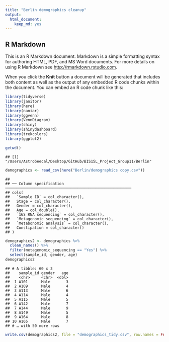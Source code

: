 ```yaml
---
title: "Berlin demographics cleanup"
output: 
  html_document: 
    keep_md: yes
---
```




## R Markdown

This is an R Markdown document. Markdown is a simple formatting syntax for authoring HTML, PDF, and MS Word documents. For more details on using R Markdown see <http://rmarkdown.rstudio.com>.

When you click the **Knit** button a document will be generated that includes both content as well as the output of any embedded R code chunks within the document. You can embed an R code chunk like this:


```r
library(tidyverse)
library(janitor)
library(here)
library(naniar)
library(ggvenn)
library(VennDiagram)
library(shiny)
library(shinydashboard)
library(trekcolors)
library(ggplot2)
```


```r
getwd()
```

```
## [1] "/Users/Astrobeecal/Desktop/GitHub/BIS15L_Project_Group11/Berlin"
```


```r
demographics <- read_csv(here("Berlin/demographics copy.csv"))
```

```
## 
## ── Column specification ────────────────────────────────────────────────────────
## cols(
##   `Sample ID` = col_character(),
##   Stage = col_character(),
##   Gender = col_character(),
##   Age = col_double(),
##   `16S RNA sequencing` = col_character(),
##   `Metagenomic sequencing` = col_character(),
##   `Metabonomic analysis` = col_character(),
##   Constipation = col_character()
## )
```

```r
demographics2 <- demographics %>% 
  clean_names() %>% 
  filter(metagenomic_sequencing == "Yes") %>% 
  select(sample_id, gender, age)
demographics2
```

```
## # A tibble: 60 x 3
##    sample_id gender   age
##    <chr>     <chr>  <dbl>
##  1 A101      Male       3
##  2 A109      Male       4
##  3 A113      Male       6
##  4 A114      Male       4
##  5 A115      Male       5
##  6 A142      Male       7
##  7 A144      Male       9
##  8 A149      Male       5
##  9 A164      Male       8
## 10 A165      Male       7
## # … with 50 more rows
```


```r
write.csv(demographics2, file = "demographics_tidy.csv", row.names = FALSE)
```

